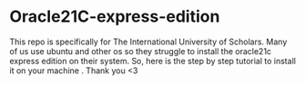 # Oracle21C-express-edition
This repo is specifically for The International University of Scholars. Many of us use ubuntu and other os so they struggle to install the oracle21c express edition on their system. So, here is the step by step tutorial to install it on your machine . Thank you &lt;3 
